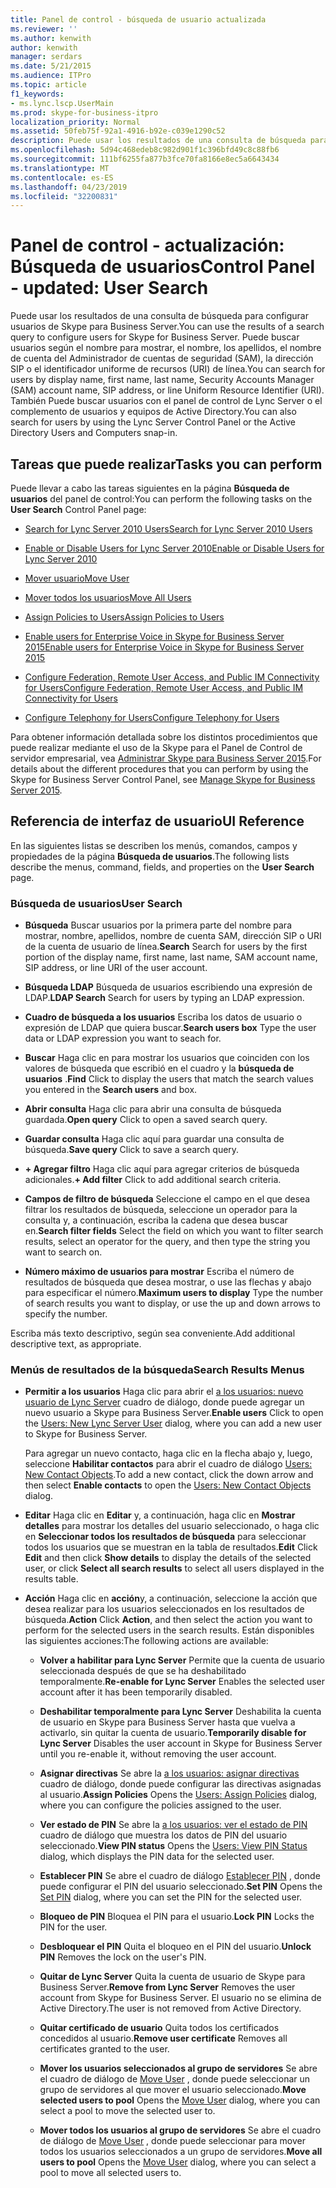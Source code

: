 ```yaml
---
title: Panel de control - búsqueda de usuario actualizada
ms.reviewer: ''
ms.author: kenwith
author: kenwith
manager: serdars
ms.date: 5/21/2015
ms.audience: ITPro
ms.topic: article
f1_keywords:
- ms.lync.lscp.UserMain
ms.prod: skype-for-business-itpro
localization_priority: Normal
ms.assetid: 50feb75f-92a1-4916-b92e-c039e1290c52
description: Puede usar los resultados de una consulta de búsqueda para configurar usuarios de Skype para Business Server. Puede buscar usuarios según el nombre para mostrar, el nombre, los apellidos, el nombre de cuenta del Administrador de cuentas de seguridad (SAM), la dirección SIP o el identificador uniforme de recursos (URI) de línea. También Puede buscar usuarios con el panel de control de Lync Server o el complemento de usuarios y equipos de Active Directory.
ms.openlocfilehash: 5d94c468edeb8c982d901f1c396bfd49c8c88fb6
ms.sourcegitcommit: 111bf6255fa877b3fce70fa8166e8ec5a6643434
ms.translationtype: MT
ms.contentlocale: es-ES
ms.lasthandoff: 04/23/2019
ms.locfileid: "32200831"
---
```

# <a name="control-panel---updated-user-search"></a><span data-ttu-id="203f4-105">Panel de control - actualización: Búsqueda de usuarios</span><span class="sxs-lookup"><span data-stu-id="203f4-105">Control Panel - updated: User Search</span></span>

<span data-ttu-id="203f4-106">Puede usar los resultados de una consulta de búsqueda para configurar usuarios de Skype para Business Server.</span><span class="sxs-lookup"><span data-stu-id="203f4-106">You can use the results of a search query to configure users for Skype for Business Server.</span></span> <span data-ttu-id="203f4-107">Puede buscar usuarios según el nombre para mostrar, el nombre, los apellidos, el nombre de cuenta del Administrador de cuentas de seguridad (SAM), la dirección SIP o el identificador uniforme de recursos (URI) de línea.</span><span class="sxs-lookup"><span data-stu-id="203f4-107">You can search for users by display name, first name, last name, Security Accounts Manager (SAM) account name, SIP address, or line Uniform Resource Identifier (URI).</span></span> <span data-ttu-id="203f4-108">También Puede buscar usuarios con el panel de control de Lync Server o el complemento de usuarios y equipos de Active Directory.</span><span class="sxs-lookup"><span data-stu-id="203f4-108">You can also search for users by using the Lync Server Control Panel or the Active Directory Users and Computers snap-in.</span></span>

## <a name="tasks-you-can-perform"></a><span data-ttu-id="203f4-109">Tareas que puede realizar</span><span class="sxs-lookup"><span data-stu-id="203f4-109">Tasks you can perform</span></span>

<span data-ttu-id="203f4-110">Puede llevar a cabo las tareas siguientes en la página **Búsqueda de usuarios** del panel de control:</span><span class="sxs-lookup"><span data-stu-id="203f4-110">You can perform the following tasks on the **User Search** Control Panel page:</span></span>

- [<span data-ttu-id="203f4-111">Search for Lync Server 2010 Users</span><span class="sxs-lookup"><span data-stu-id="203f4-111">Search for Lync Server 2010 Users</span></span>](https://technet.microsoft.com/library/3b9f6f55-d7a9-46ae-8e10-f221ba0d3bb5.aspx)

- [<span data-ttu-id="203f4-112">Enable or Disable Users for Lync Server 2010</span><span class="sxs-lookup"><span data-stu-id="203f4-112">Enable or Disable Users for Lync Server 2010</span></span>](https://technet.microsoft.com/library/12497d00-f665-4a97-be68-854c5a8be4fc.aspx)

- [<span data-ttu-id="203f4-113">Mover usuario</span><span class="sxs-lookup"><span data-stu-id="203f4-113">Move User</span></span>](move-user.md)

- [<span data-ttu-id="203f4-114">Mover todos los usuarios</span><span class="sxs-lookup"><span data-stu-id="203f4-114">Move All Users</span></span>](move-all-users.md)

- [<span data-ttu-id="203f4-115">Assign Policies to Users</span><span class="sxs-lookup"><span data-stu-id="203f4-115">Assign Policies to Users</span></span>](https://technet.microsoft.com/library/a4ed0120-d9e5-4eb2-acfd-8de2cb503652.aspx)

- [<span data-ttu-id="203f4-116">Enable users for Enterprise Voice in Skype for Business Server 2015</span><span class="sxs-lookup"><span data-stu-id="203f4-116">Enable users for Enterprise Voice in Skype for Business Server 2015</span></span>](../../deploy/deploy-enterprise-voice/enable-users-for-enterprise-voice.md)

- [<span data-ttu-id="203f4-117">Configure Federation, Remote User Access, and Public IM Connectivity for Users</span><span class="sxs-lookup"><span data-stu-id="203f4-117">Configure Federation, Remote User Access, and Public IM Connectivity for Users</span></span>](https://technet.microsoft.com/library/736fcaad-9f95-4896-b767-e199d86a00a4.aspx)

- [<span data-ttu-id="203f4-118">Configure Telephony for Users</span><span class="sxs-lookup"><span data-stu-id="203f4-118">Configure Telephony for Users</span></span>](https://technet.microsoft.com/library/4546432e-c839-4517-a2c5-bc0d4d8c6a03.aspx)

<span data-ttu-id="203f4-119">Para obtener información detallada sobre los distintos procedimientos que puede realizar mediante el uso de la Skype para el Panel de Control de servidor empresarial, vea [Administrar Skype para Business Server 2015](../../manage/manage.md).</span><span class="sxs-lookup"><span data-stu-id="203f4-119">For details about the different procedures that you can perform by using the Skype for Business Server Control Panel, see [Manage Skype for Business Server 2015](../../manage/manage.md).</span></span>

## <a name="ui-reference"></a><span data-ttu-id="203f4-120">Referencia de interfaz de usuario</span><span class="sxs-lookup"><span data-stu-id="203f4-120">UI Reference</span></span>

<span data-ttu-id="203f4-121">En las siguientes listas se describen los menús, comandos, campos y propiedades de la página **Búsqueda de usuarios**.</span><span class="sxs-lookup"><span data-stu-id="203f4-121">The following lists describe the menus, command, fields, and properties on the **User Search** page.</span></span>

### <a name="user-search"></a><span data-ttu-id="203f4-122">Búsqueda de usuarios</span><span class="sxs-lookup"><span data-stu-id="203f4-122">User Search</span></span>

- <span data-ttu-id="203f4-123">**Búsqueda** Buscar usuarios por la primera parte del nombre para mostrar, nombre, apellidos, nombre de cuenta SAM, dirección SIP o URI de la cuenta de usuario de línea.</span><span class="sxs-lookup"><span data-stu-id="203f4-123">**Search** Search for users by the first portion of the display name, first name, last name, SAM account name, SIP address, or line URI of the user account.</span></span>

- <span data-ttu-id="203f4-124">**Búsqueda LDAP** Búsqueda de usuarios escribiendo una expresión de LDAP.</span><span class="sxs-lookup"><span data-stu-id="203f4-124">**LDAP Search** Search for users by typing an LDAP expression.</span></span>

- <span data-ttu-id="203f4-125">**Cuadro de búsqueda a los usuarios** Escriba los datos de usuario o expresión de LDAP que quiera buscar.</span><span class="sxs-lookup"><span data-stu-id="203f4-125">**Search users box** Type the user data or LDAP expression you want to seach for.</span></span>

- <span data-ttu-id="203f4-126">**Buscar** Haga clic en para mostrar los usuarios que coinciden con los valores de búsqueda que escribió en el cuadro y la **búsqueda de usuarios** .</span><span class="sxs-lookup"><span data-stu-id="203f4-126">**Find** Click to display the users that match the search values you entered in the **Search users** and box.</span></span>

- <span data-ttu-id="203f4-127">**Abrir consulta** Haga clic para abrir una consulta de búsqueda guardada.</span><span class="sxs-lookup"><span data-stu-id="203f4-127">**Open query** Click to open a saved search query.</span></span>

- <span data-ttu-id="203f4-128">**Guardar consulta** Haga clic aquí para guardar una consulta de búsqueda.</span><span class="sxs-lookup"><span data-stu-id="203f4-128">**Save query** Click to save a search query.</span></span>

- <span data-ttu-id="203f4-129">**+ Agregar filtro** Haga clic aquí para agregar criterios de búsqueda adicionales.</span><span class="sxs-lookup"><span data-stu-id="203f4-129">**+ Add filter** Click to add additional search criteria.</span></span>

- <span data-ttu-id="203f4-130">**Campos de filtro de búsqueda** Seleccione el campo en el que desea filtrar los resultados de búsqueda, seleccione un operador para la consulta y, a continuación, escriba la cadena que desea buscar en.</span><span class="sxs-lookup"><span data-stu-id="203f4-130">**Search filter fields** Select the field on which you want to filter search results, select an operator for the query, and then type the string you want to search on.</span></span>

- <span data-ttu-id="203f4-131">**Número máximo de usuarios para mostrar** Escriba el número de resultados de búsqueda que desea mostrar, o use las flechas y abajo para especificar el número.</span><span class="sxs-lookup"><span data-stu-id="203f4-131">**Maximum users to display** Type the number of search results you want to display, or use the up and down arrows to specify the number.</span></span>

<span data-ttu-id="203f4-132">Escriba más texto descriptivo, según sea conveniente.</span><span class="sxs-lookup"><span data-stu-id="203f4-132">Add additional descriptive text, as appropriate.</span></span>

### <a name="search-results-menus"></a><span data-ttu-id="203f4-133">Menús de resultados de la búsqueda</span><span class="sxs-lookup"><span data-stu-id="203f4-133">Search Results Menus</span></span>

- <span data-ttu-id="203f4-134">**Permitir a los usuarios** Haga clic para abrir el [a los usuarios: nuevo usuario de Lync Server](users-new-lync-server-user.md) cuadro de diálogo, donde puede agregar un nuevo usuario a Skype para Business Server.</span><span class="sxs-lookup"><span data-stu-id="203f4-134">**Enable users** Click to open the [Users: New Lync Server User](users-new-lync-server-user.md) dialog, where you can add a new user to Skype for Business Server.</span></span>

    <span data-ttu-id="203f4-135">Para agregar un nuevo contacto, haga clic en la flecha abajo y, luego, seleccione **Habilitar contactos** para abrir el cuadro de diálogo [Users: New Contact Objects](users-new-contact-objects.md).</span><span class="sxs-lookup"><span data-stu-id="203f4-135">To add a new contact, click the down arrow and then select **Enable contacts** to open the [Users: New Contact Objects](users-new-contact-objects.md) dialog.</span></span>

- <span data-ttu-id="203f4-136">**Editar** Haga clic en **Editar** y, a continuación, haga clic en **Mostrar detalles** para mostrar los detalles del usuario seleccionado, o haga clic en **Seleccionar todos los resultados de búsqueda** para seleccionar todos los usuarios que se muestran en la tabla de resultados.</span><span class="sxs-lookup"><span data-stu-id="203f4-136">**Edit** Click **Edit** and then click **Show details** to display the details of the selected user, or click **Select all search results** to select all users displayed in the results table.</span></span>

- <span data-ttu-id="203f4-137">**Acción** Haga clic en **acción**y, a continuación, seleccione la acción que desea realizar para los usuarios seleccionados en los resultados de búsqueda.</span><span class="sxs-lookup"><span data-stu-id="203f4-137">**Action** Click **Action**, and then select the action you want to perform for the selected users in the search results.</span></span> <span data-ttu-id="203f4-138">Están disponibles las siguientes acciones:</span><span class="sxs-lookup"><span data-stu-id="203f4-138">The following actions are available:</span></span>

  - <span data-ttu-id="203f4-139">**Volver a habilitar para Lync Server** Permite que la cuenta de usuario seleccionada después de que se ha deshabilitado temporalmente.</span><span class="sxs-lookup"><span data-stu-id="203f4-139">**Re-enable for Lync Server** Enables the selected user account after it has been temporarily disabled.</span></span>

  - <span data-ttu-id="203f4-140">**Deshabilitar temporalmente para Lync Server** Deshabilita la cuenta de usuario en Skype para Business Server hasta que vuelva a activarlo, sin quitar la cuenta de usuario.</span><span class="sxs-lookup"><span data-stu-id="203f4-140">**Temporarily disable for Lync Server** Disables the user account in Skype for Business Server until you re-enable it, without removing the user account.</span></span>

  - <span data-ttu-id="203f4-141">**Asignar directivas** Se abre la [a los usuarios: asignar directivas](users-assign-policies.md) cuadro de diálogo, donde puede configurar las directivas asignadas al usuario.</span><span class="sxs-lookup"><span data-stu-id="203f4-141">**Assign Policies** Opens the [Users: Assign Policies](users-assign-policies.md) dialog, where you can configure the policies assigned to the user.</span></span>

  - <span data-ttu-id="203f4-142">**Ver estado de PIN** Se abre la [a los usuarios: ver el estado de PIN](users-view-pin-status.md) cuadro de diálogo que muestra los datos de PIN del usuario seleccionado.</span><span class="sxs-lookup"><span data-stu-id="203f4-142">**View PIN status** Opens the [Users: View PIN Status](users-view-pin-status.md) dialog, which displays the PIN data for the selected user.</span></span>

  - <span data-ttu-id="203f4-143">**Establecer PIN** Se abre el cuadro de diálogo [Establecer PIN](set-pin.md) , donde puede configurar el PIN del usuario seleccionado.</span><span class="sxs-lookup"><span data-stu-id="203f4-143">**Set PIN** Opens the [Set PIN](set-pin.md) dialog, where you can set the PIN for the selected user.</span></span>

  - <span data-ttu-id="203f4-144">**Bloqueo de PIN** Bloquea el PIN para el usuario.</span><span class="sxs-lookup"><span data-stu-id="203f4-144">**Lock PIN** Locks the PIN for the user.</span></span>

  - <span data-ttu-id="203f4-145">**Desbloquear el PIN** Quita el bloqueo en el PIN del usuario.</span><span class="sxs-lookup"><span data-stu-id="203f4-145">**Unlock PIN** Removes the lock on the user's PIN.</span></span>

  - <span data-ttu-id="203f4-146">**Quitar de Lync Server** Quita la cuenta de usuario de Skype para Business Server.</span><span class="sxs-lookup"><span data-stu-id="203f4-146">**Remove from Lync Server** Removes the user account from Skype for Business Server.</span></span> <span data-ttu-id="203f4-147">El usuario no se elimina de Active Directory.</span><span class="sxs-lookup"><span data-stu-id="203f4-147">The user is not removed from Active Directory.</span></span>

  - <span data-ttu-id="203f4-148">**Quitar certificado de usuario** Quita todos los certificados concedidos al usuario.</span><span class="sxs-lookup"><span data-stu-id="203f4-148">**Remove user certificate** Removes all certificates granted to the user.</span></span>

  - <span data-ttu-id="203f4-149">**Mover los usuarios seleccionados al grupo de servidores** Se abre el cuadro de diálogo de [Move User](move-user.md) , donde puede seleccionar un grupo de servidores al que mover el usuario seleccionado.</span><span class="sxs-lookup"><span data-stu-id="203f4-149">**Move selected users to pool** Opens the [Move User](move-user.md) dialog, where you can select a pool to move the selected user to.</span></span>

  - <span data-ttu-id="203f4-150">**Mover todos los usuarios al grupo de servidores** Se abre el cuadro de diálogo de [Move User](move-user.md) , donde puede seleccionar para mover todos los usuarios seleccionados a un grupo de servidores.</span><span class="sxs-lookup"><span data-stu-id="203f4-150">**Move all users to pool** Opens the [Move User](move-user.md) dialog, where you can select a pool to move all selected users to.</span></span>


